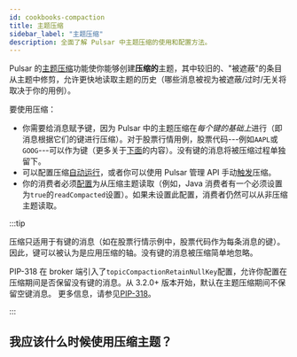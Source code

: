```yaml
---
id: cookbooks-compaction
title: 主题压缩
sidebar_label: "主题压缩"
description: 全面了解 Pulsar 中主题压缩的使用和配置方法。
---
```


Pulsar 的[主题压缩](concepts-topic-compaction.md#topic-compaction-example-the-stock-ticker)功能使你能够创建**压缩的**主题，其中较旧的、"被遮蔽"的条目从主题中修剪，允许更快地读取主题的历史（哪些消息被视为被遮蔽/过时/无关将取决于你的用例）。

要使用压缩：

* 你需要给消息赋予键，因为 Pulsar 中的主题压缩在*每个键的基础上*进行（即消息根据它们的键进行压缩）。对于股票行情用例，股票代码---例如`AAPL`或`GOOG`---可以作为键（更多关于[下面](#when-should-i-use-compacted-topics)的内容）。没有键的消息将被压缩过程单独留下。
* 可以配置压缩[自动运行](#configure-compaction-to-run-automatically)，或者你可以使用 Pulsar 管理 API 手动[触发](#trigger-compaction-manually)压缩。
* 你的消费者必须[配置](#configure-consumers)为从压缩主题读取（例如，Java 消费者有一个必须设置为`true`的`readCompacted`设置）。如果未设置此配置，消费者仍然可以从非压缩主题读取。

:::tip

压缩只适用于有键的消息（如在股票行情示例中，股票代码作为每条消息的键）。因此，键可以被认为是应用压缩的轴。没有键的消息被压缩简单地忽略。

PIP-318 在 broker 端引入了`topicCompactionRetainNullKey`配置，允许你配置在压缩期间是否保留没有键的消息。从 3.2.0+ 版本开始，默认在主题压缩期间不保留空键消息。
更多信息，请参见[PIP-318](https://github.com/apache/pulsar/blob/master/pip/pip-318.md)。

:::

## 我应该什么时候使用压缩主题？